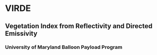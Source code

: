 # VIRDE
## Vegetation Index from Reflectivity and Directed Emissivity
### University of Maryland Balloon Payload Program
